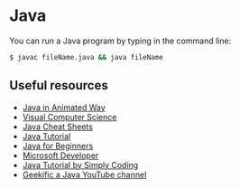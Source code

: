 # Java

You can run a Java program by typing in the command line:
<br>

```cmd
$ javac fileName.java && java fileName
```

## Useful resources

* [Java in Animated Way](https://www.youtube.com/watch?v=Y-ubmaLsd5E&list=PLrKBFf87Cy9CHAyhX9l0rhktvg3pCG5R5)
* [Visual Computer Science](https://www.youtube.com/channel/UCHd1qamEkVSlTWkEqIqJbEQ)
* [Java Cheat Sheets](https://cheatography.com/tag/java/)
* [Java Tutorial](https://www.youtube.com/watch?v=i6AZdFxTK9I&list=PLEiEAq2VkUUI5_Z4vOtWE6AMcSrYbth1t)
* [Java for Beginners](https://www.youtube.com/playlist?list=PLlrxD0HtieHgX3ExVDMlKjdN8LJsks2CM)
* [Microsoft Developer](https://www.youtube.com/c/MicrosoftDeveloper)
* [Java Tutorial by Simply Coding](https://www.youtube.com/watch?v=4Rk_zDimf2s&list=PLWWFf_h_MQRrLX9ja6gMtIdMwUemkZlDy)
* [Geekific a Java YouTube channel](https://www.youtube.com/c/Geekific)